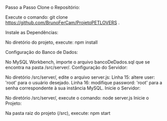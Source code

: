 Passo a Passo
Clone o Repositório:

Execute o comando: git clone https://github.com/BrunoFerCam/ProjetoPETLOVERS .

Instale as Dependências:

No diretório do projeto, execute: npm install

Configuração do Banco de Dados:

No MySQL Workbench, importe o arquivo bancoDeDados.sql que se encontra na pasta /src/server/.
Configuração do Servidor:

No diretório /src/server/, edite o arquivo server.js:
Linha 15: altere user: 'root' para o usuário desejado.
Linha 16: modifique password: 'root' para a senha correspondente à sua instância MySQL.
Inicie o Servidor:

No diretório /src/server/, execute o comando: node server.js
Inicie o Projeto:

Na pasta raiz do projeto (/src), execute: npm start
